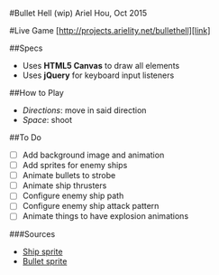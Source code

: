#Bullet Hell (wip)
Ariel Hou, Oct 2015

#Live Game
[http://projects.arielity.net/bullethell][link]

[link]: http://projects.arielity.net/bullethell

##Specs
* Uses **HTML5 Canvas** to draw all elements
* Uses **jQuery** for keyboard input listeners

##How to Play
* *Directions*: move in said direction
* *Space*: shoot

##To Do
- [ ] Add background image and animation
- [ ] Add sprites for enemy ships
- [ ] Animate bullets to strobe
- [ ] Animate ship thrusters
- [ ] Configure enemy ship path
- [ ] Configure enemy ship attack pattern
- [ ] Animate things to have explosion animations

###Sources
* [Ship sprite][link2]
* [Bullet sprite][link3]

[link2]: http://opengameart.org/content/spaceship-fighter-ipod1
[link3]: http://opengameart.org/content/bullet-collection-1-m484
